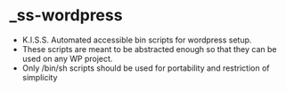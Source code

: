 # _ss-wordpress
- K.I.S.S. Automated accessible bin scripts for wordpress setup.
- These scripts are meant to be abstracted enough so that they can be used on any WP project.
- Only /bin/sh scripts should be used for portability and restriction of simplicity
